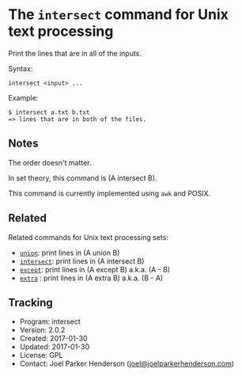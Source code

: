 # The `intersect` command for Unix text processing

Print the lines that are in all of the inputs.

Syntax:

    intersect <input> ...

Example:

    $ intersect a.txt b.txt
    => lines that are in both of the files.


## Notes

The order doesn't matter.

In set theory, this command is (A intersect B).

This command is currently implemented using `awk` and POSIX.


## Related

Related commands for Unix text processing sets:

* [`union`](https://github.com/sixarm/union): print lines in (A union B)
* [`intersect`](https://github.com/sixarm/intersect): print lines in (A intersect B)
* [`except`](https://github.com/sixarm/except): print lines in (A except B) a.k.a. (A - B)
* [`extra`](https://github.com/sixarm/extra) : print lines in (A extra B) a.k.a. (B - A)


## Tracking

* Program: intersect
* Version: 2.0.2
* Created: 2017-01-30
* Updated: 2017-01-30
* License: GPL
* Contact: Joel Parker Henderson (joel@joelparkerhenderson.com)
